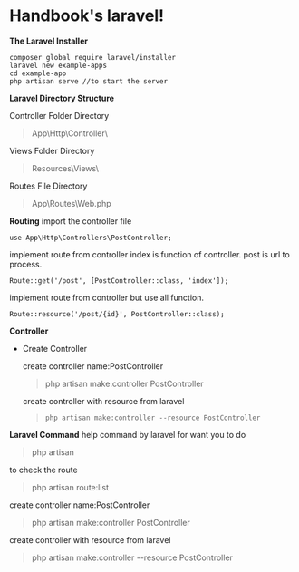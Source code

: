 # Handbook's laravel!

**The Laravel Installer**

    composer global require laravel/installer
    laravel new example-apps
    cd example-app
    php artisan serve //to start the server

**Laravel Directory Structure**

Controller Folder Directory

> App\Http\Controller\

Views Folder Directory

> Resources\Views\

Routes File Directory

> App\Routes\Web.php

**Routing**
import the controller file

    use App\Http\Controllers\PostController;

implement route from controller index is function of controller. post is url to process.

    Route::get('/post', [PostController::class, 'index']);

implement route from controller but use all function.

    Route::resource('/post/{id}', PostController::class);

**Controller**

- Create Controller

  create controller name:PostController

  > php artisan make:controller PostController

  create controller with resource from laravel

  >     php artisan make:controller --resource PostController

**Laravel Command**
help command by laravel for want you to do

> php artisan

to check the route

> php artisan route:list

create controller name:PostController

> php artisan make:controller PostController

create controller with resource from laravel

> php artisan make:controller --resource PostController
